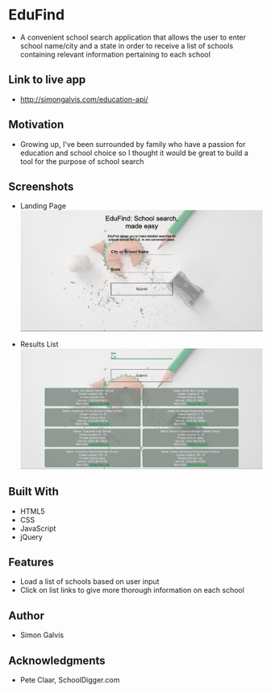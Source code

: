 # EduFind
- A convenient school search application that allows the user to enter school name/city and a state in order to receive a list of schools containing relevant information pertaining to each school

## Link to live app
- http://simongalvis.com/education-api/

## Motivation
- Growing up, I've been surrounded by family who have a passion for education and school choice so I thought it would be great to build a tool for the purpose of school search

## Screenshots
- Landing Page
![Landing Page](/images/education-api-screenshot1.JPG)

- Results List
![Results List](/images/education-api-screenshot2.JPG)




## Built With
- HTML5
- CSS
- JavaScript
- jQuery

## Features
- Load a list of schools based on user input
- Click on list links to give more thorough information on each school
 
## Author
- Simon Galvis

## Acknowledgments
- Pete Claar, SchoolDigger.com
